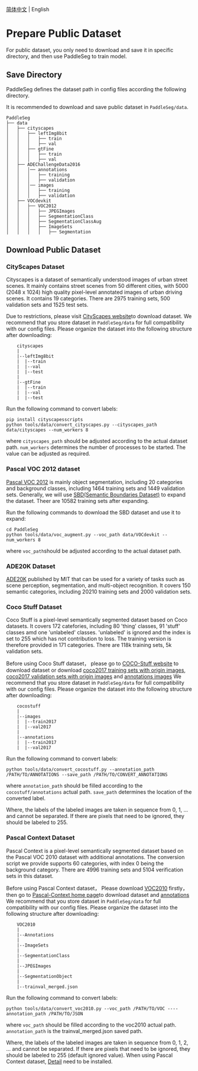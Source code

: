 [简体中文](./pre_data_cn.md) | English

# Prepare Public Dataset

For public dataset, you only need to download and save it in specific directory, and then use PaddleSeg to train model.

## Save Directory

PaddleSeg defines the dataset path in config files according the following directory.

It is recommended to download and save public dataset in `PaddleSeg/data`.

```
PaddleSeg
├── data
│   ├── cityscapes
│   │   ├── leftImg8bit
│   │   │   ├── train
│   │   │   ├── val
│   │   ├── gtFine
│   │   │   ├── train
│   │   │   ├── val
│   ├── ADEChallengeData2016
│   │   │── annotations
│   │   │   ├── training
│   │   │   ├── validation
│   │   │── images
│   │   │   ├── training
│   │   │   ├── validation
│   ├── VOCdevkit
│   │   ├── VOC2012
│   │   │   ├── JPEGImages
│   │   │   ├── SegmentationClass
│   │   │   ├── SegmentationClassAug
│   │   │   ├── ImageSets
│   │   │   │   ├── Segmentation
```

## Download Public Dataset

### CityScapes Dataset

Cityscapes is a dataset of semantically understood images of urban street scenes. It mainly contains street scenes from 50 different cities, with 5000 (2048 x 1024) high quality pixel-level annotated images of urban driving scenes. It contains 19 categories. There are 2975 training sets, 500 validation sets and 1525 test sets.

Due to restrictions, please visit [CityScapes website](https://www.cityscapes-dataset.com/)to download dataset.
We recommend that you store dataset in `PaddleSeg/data` for full compatibility with our config files. Please organize the dataset into the following structure after downloading:

```
    cityscapes
    |
    |--leftImg8bit
    |  |--train
    |  |--val
    |  |--test
    |
    |--gtFine
    |  |--train
    |  |--val
    |  |--test
```

Run the following command to convert labels:
```shell
pip install cityscapesscripts
python tools/data/convert_cityscapes.py --cityscapes_path data/cityscapes --num_workers 8
```
where `cityscapes_path` should be adjusted according to the actual dataset path. `num_workers` determines the number of processes to be started. The value can be adjusted as required.

### Pascal VOC 2012 dataset

[Pascal VOC 2012](http://host.robots.ox.ac.uk/pascal/VOC/) is mainly object segmentation, including 20 categories and background classes, including 1464 training sets and 1449 validation sets.
Generally, we will use [SBD(Semantic Boundaries Dataset)](http://home.bharathh.info/pubs/codes/SBD/download.html) to expand the dataset. Theer are 10582 training sets after expanding.

Run the following commands to download the SBD dataset and use it to expand:
```shell
cd PaddleSeg
python tools/data/voc_augment.py --voc_path data/VOCdevkit --num_workers 8
```
where `voc_path`should be adjusted according to the actual dataset path.


### ADE20K Dataset

[ADE20K](http://sceneparsing.csail.mit.edu/) published by MIT that can be used for a variety of tasks such as scene perception, segmentation, and multi-object recognition.
It covers 150 semantic categories, including 20210 training sets and 2000 validation sets.

### Coco Stuff Dataset

Coco Stuff is a pixel-level semantically segmented dataset based on Coco datasets. It covers 172 catefories, including 80 'thing' classes, 91 'stuff' classes amd one 'unlabeled' classes. 'unlabeled' is ignored and the index is set to 255 which has not contribution to loss. The training version is therefore provided in 171 categories. There are 118k training sets, 5k validation sets.

Before using Coco Stuff dataset， please go to [COCO-Stuff website](https://github.com/nightrome/cocostuff) to download dataset or download [coco2017 training sets with origin images](http://images.cocodataset.org/zips/train2017.zip), [coco2017 validation sets with origin images](http://images.cocodataset.org/zips/val2017.zip) and [annotations images](http://calvin.inf.ed.ac.uk/wp-content/uploads/data/cocostuffdataset/stuffthingmaps_trainval2017.zip)
We recommend that you store dataset in `PaddleSeg/data` for full compatibility with our config files. Please organize the dataset into the following structure after downloading:

```
    cocostuff
    |
    |--images
    |  |--train2017
    |  |--val2017
    |
    |--annotations
    |  |--train2017
    |  |--val2017
```

Run the following command to convert labels:

```shell
python tools/data/convert_cocostuff.py --annotation_path /PATH/TO/ANNOTATIONS --save_path /PATH/TO/CONVERT_ANNOTATIONS
```
where `annotation_path` should be filled according to the `cocostuff/annotations` actual path. `save_path` determines the location of the converted label.

Where, the labels of the labeled images are taken in sequence from 0, 1, ... and cannot be separated. If there are pixels that need to be ignored, they should be labeled to 255.

### Pascal Context Dataset

Pascal Context is a pixel-level semantically segmented dataset based on the Pascal VOC 2010 dataset with additional annotations. The conversion script we provide supports 60 categories, with index 0 being the background category. There are 4996 training sets and 5104 verification sets in this dataset.


Before using Pascal Context dataset， Please download [VOC2010](http://host.robots.ox.ac.uk/pascal/VOC/voc2010/VOCtrainval_03-May-2010.tar) firstly，then go to [Pascal-Context home page](https://www.cs.stanford.edu/~roozbeh/pascal-context/)to download dataset and [annotations](https://codalabuser.blob.core.windows.net/public/trainval_merged.json)
We recommend that you store dataset in `PaddleSeg/data` for full compatibility with our config files. Please organize the dataset into the following structure after downloading:

```
    VOC2010
    |
    |--Annotations
    |
    |--ImageSets
    |
    |--SegmentationClass
    |  
    |--JPEGImages
    |
    |--SegmentationObject
    |
    |--trainval_merged.json
```

Run the following command to convert labels:

```shell
python tools/data/convert_voc2010.py --voc_path /PATH/TO/VOC ----annotation_path /PATH/TO/JSON
```
where `voc_path` should be filled according to the voc2010 actual path. `annotation_path` is the trainval_merged.json saved path.

Where, the labels of the labeled images are taken in sequence from 0, 1, 2, ... and cannot be separated. If there are pixels that need to be ignored, they should be labeled to 255 (default ignored value). When using Pascal Context dataset, [Detail](https://github.com/zhanghang1989/detail-api) need to be installed.
